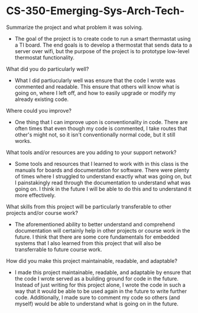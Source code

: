 # CS-350-Emerging-Sys-Arch-Tech-

Summarize the project and what problem it was solving.
  - The goal of the project is to create code to run a smart thermastat using a TI board. The end goals is to develop a thermostat that sends data to a server over wifi, but the purpose of the project is to prototype low-level thermostat functionality.

What did you do particularly well?
  - What I did partiucularly well was ensure that the code I wrote was commented and readable. This ensure that others will know what is going on, where I left off, and how to easily upgrade or modify my already existing code.

Where could you improve?
  - One thing that I can improve upon is conventionality in code. There are often times that even though my code is commented, I take routes that other's might not, so it isn't conventionally normal code, but it still works.

What tools and/or resources are you adding to your support network?
  - Some tools and resources that I learned to work with in this class is the manuals for boards and documentation for software. There were plenty of times where I struggled to understand exactly what was going on, but I painstakingly read through the documentation to understand what was going on. I think in the future I will be able to do this and to understand it more effectively.
  
What skills from this project will be particularly transferable to other projects and/or course work?
  - The aforementioned ability to better understand and comprehend documentation will certainly help in other projects or course work in the future. I think that there are some core fundamentals for embedded systems that I also learned from this project that will also be transferrable to future course work.
  
How did you make this project maintainable, readable, and adaptable?
  - I made this project maintainable, readable, and adaptable by ensure that the code I wrote served as a building ground for code in the future. Instead of just writing for this project alone, I wrote the code in such a way that it would be able to be used again in the future to write further code. Additionally, I made sure to comment my code so others (and myself) would be able to understand what is going on in the future.
